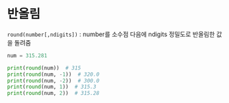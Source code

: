 # 반올림
```round(number[,ndigits])``` : number를 소수점 다음에 ndigits 정밀도로 반올림한 값을 돌려줌
```python
num = 315.281

print(round(num))  # 315
print(round(num, -1))  # 320.0
print(round(num, -2))  # 300.0
print(round(num, 1))  # 315.3
print(round(num, 2))  # 315.28
```
